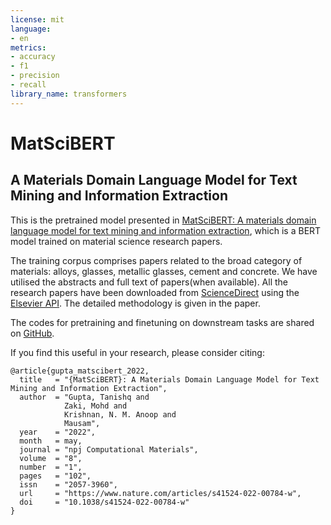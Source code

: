 ```yaml
---
license: mit
language:
- en
metrics:
- accuracy
- f1
- precision
- recall
library_name: transformers
---
```

# MatSciBERT
## A Materials Domain Language Model for Text Mining and Information Extraction

This is the pretrained model presented in [MatSciBERT: A materials domain language model for text mining and information extraction](https://rdcu.be/cMAp5), which is a BERT model trained on material science research papers.

The training corpus comprises papers related to the broad category of materials: alloys, glasses, metallic glasses, cement and concrete. We have utilised the abstracts and full text of papers(when available). All the research papers have been downloaded from [ScienceDirect](https://www.sciencedirect.com/) using the [Elsevier API](https://dev.elsevier.com/). The detailed methodology is given in the paper.

The codes for pretraining and finetuning on downstream tasks are shared on [GitHub](https://github.com/m3rg-repo/MatSciBERT).

If you find this useful in your research, please consider citing:
```
@article{gupta_matscibert_2022,
  title   = "{MatSciBERT}: A Materials Domain Language Model for Text Mining and Information Extraction",
  author  = "Gupta, Tanishq and 
            Zaki, Mohd and 
            Krishnan, N. M. Anoop and 
            Mausam",
  year    = "2022",
  month   = may,
  journal = "npj Computational Materials",
  volume  = "8",
  number  = "1",
  pages   = "102",
  issn    = "2057-3960",
  url     = "https://www.nature.com/articles/s41524-022-00784-w",
  doi     = "10.1038/s41524-022-00784-w"
}
```